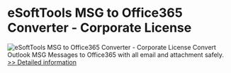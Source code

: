 # eSoftTools MSG to Office365 Converter - Corporate License
![eSoftTools MSG to Office365 Converter - Corporate License](https://mycommerce.akamaized.net/api/pimages/P300877877/BIG/300877877.GIF)
Convert Outlook MSG Messages to Office365 with all email and attachment safely.
[>> Detailed information](https://secure.shareit.com/shareit/product.html?productid=300877877&affiliateid=200057808)